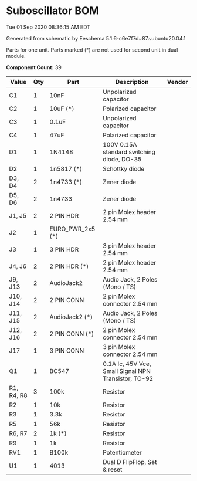 # Suboscillator BOM

Tue 01 Sep 2020 08:36:15 AM EDT

Generated from schematic by Eeschema 5.1.6-c6e7f7d~87~ubuntu20.04.1

Parts for one unit. Parts marked (*) are not used for second unit in dual module.

**Component Count:** 39

| Value | Qty | Part | Description | Vendor |
| ----- | --- | ---- | ----------- | ------ |
| C1 | 1 | 10nF | Unpolarized capacitor |  |
| C2 | 1 | 10uF (*) | Polarized capacitor |  |
| C3 | 1 | 0.1uF | Unpolarized capacitor |  |
| C4 | 1 | 47uF | Polarized capacitor |  |
| D1 | 1 | 1N4148 | 100V 0.15A standard switching diode, DO-35 |  |
| D2 | 1 | 1n5817 (*) | Schottky diode |  |
| D3, D4 | 2 | 1n4733 (*) | Zener diode |  |
| D5, D6 | 2 | 1n4733 | Zener diode |  |
| J1, J5 | 2 | 2 PIN HDR | 2 pin Molex header 2.54 mm |  |
| J2 | 1 | EURO_PWR_2x5 (*) |  |  |
| J3 | 1 | 3 PIN HDR | 3 pin Molex header 2.54 mm |  |
| J4, J6 | 2 | 2 PIN HDR (*) | 2 pin Molex header 2.54 mm |  |
| J9, J13 | 2 | AudioJack2 | Audio Jack, 2 Poles (Mono / TS) |  |
| J10, J14 | 2 | 2 PIN CONN | 2 pin Molex connector 2.54 mm |  |
| J11, J15 | 2 | AudioJack2 (*) | Audio Jack, 2 Poles (Mono / TS) |  |
| J12, J16 | 2 | 2 PIN CONN (*) | 2 pin Molex connector 2.54 mm |  |
| J17 | 1 | 3 PIN CONN | 3 pin Molex connector 2.54 mm |  |
| Q1 | 1 | BC547 | 0.1A Ic, 45V Vce, Small Signal NPN Transistor, TO-92 |  |
| R1, R4, R8 | 3 | 100k | Resistor |  |
| R2 | 1 | 10k | Resistor |  |
| R3 | 1 | 3.3k | Resistor |  |
| R5 | 1 | 56k | Resistor |  |
| R6, R7 | 2 | 1k (*) | Resistor |  |
| R9 | 1 | 1k | Resistor |  |
| RV1 | 1 | B100k | Potentiometer |  |
| U1 | 1 | 4013 | Dual D  FlipFlop, Set & reset |  |
    
